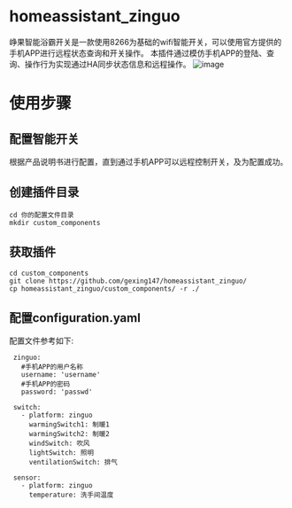 # homeassistant_zinguo
峥果智能浴霸开关是一款使用8266为基础的wifi智能开关，可以使用官方提供的手机APP进行远程状态查询和开关操作。
本插件通过模仿手机APP的登陆、查询、操作行为实现通过HA同步状态信息和远程操作。
![image](https://github.com/gexing147/homeassistant_zinguo/edit/master/zinguo.png)

# 使用步骤
## 配置智能开关
根据产品说明书进行配置，直到通过手机APP可以远程控制开关，及为配置成功。

## 创建插件目录
```
cd 你的配置文件目录
mkdir custom_components
```
## 获取插件
```
cd custom_components
git clone https://github.com/gexing147/homeassistant_zinguo/
cp homeassistant_zinguo/custom_components/ -r ./
```

## 配置configuration.yaml
配置文件参考如下:
```
 zinguo:
   #手机APP的用户名称
   username: 'username'
   #手机APP的密码
   password: 'passwd'

 switch:
   - platform: zinguo
     warmingSwitch1: 制暖1
     warmingSwitch2: 制暖2
     windSwitch: 吹风
     lightSwitch: 照明
     ventilationSwitch: 排气

 sensor:
   - platform: zinguo
     temperature: 洗手间温度
```
